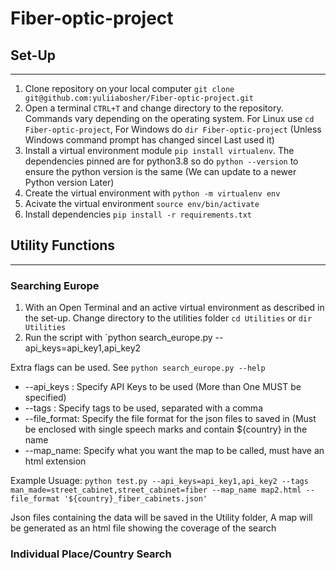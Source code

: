 # Fiber-optic-project

## Set-Up
--------------
1. Clone repository on your local computer `git clone git@github.com:yuliiabosher/Fiber-optic-project.git`
2. Open a terminal `CTRL+T` and change directory to the repository. Commands vary depending on the operating system. For Linux use `cd Fiber-optic-project`, For Windows do `dir Fiber-optic-project` (Unless Windows command prompt has changed sinceI Last used it)
3. Install a virtual environment module `pip install virtualenv`. The dependencies pinned are for python3.8 so do `python --version` to ensure the python version is the same (We can update to a newer Python version Later)
4. Create the virtual environment with `python -m virtualenv env`
5. Acivate the virtual environment `source env/bin/activate`
6. Install dependencies `pip install -r requirements.txt`

## Utility Functions
------------------------

### Searching Europe

1. With an Open Terminal and an active virtual environment as described in the set-up. Change directory to the utilities folder `cd Utilities` or `dir Utilities`
2. Run the script with `python search_europe.py --api_keys=api_key1,api_key2

Extra flags can be used. See `python search_europe.py --help`  
- --api_keys : Specify API Keys to be used (More than One MUST be specified)
- --tags : Specify tags to be used, separated with a comma 
- --file_format: Specify the file format for the json files to saved in (Must be enclosed with single speech marks and contain ${country} in the name
- --map_name: Specify what you want the map to be called, must have an html extension

Example Usuage: `python test.py --api_keys=api_key1,api_key2 --tags man_made=street_cabinet,street_cabinet=fiber --map_name map2.html --file_format '${country}_fiber_cabinets.json' `

Json files containing the data will be saved in the Utility folder, A map will be generated as an html file showing the coverage of the search

### Individual Place/Country Search
